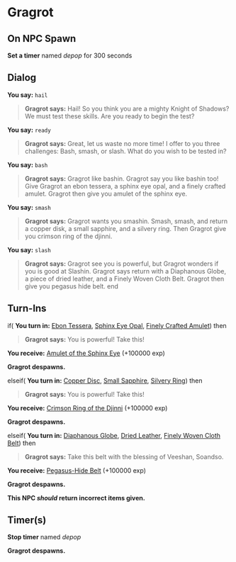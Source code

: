 # Gragrot
## On NPC Spawn

**Set a timer** named *depop* for 300 seconds
## Dialog

**You say:** `hail`



>**Gragrot says:** Hail! So you think you are a mighty Knight of Shadows? We must test these skills. Are you ready to begin the test?

**You say:** `ready`



>**Gragrot says:** Great, let us waste no more time! I offer to you three challenges: Bash, smash, or slash. What do you wish to be tested in?

**You say:** `bash`




>**Gragrot says:** Gragrot like bashin.  Gragrot say you like bashin too!  Give Gragrot an ebon tessera, a sphinx eye opal, and a finely crafted amulet.  Gragrot then give you amulet of the sphinx eye.

**You say:** `smash`




>**Gragrot says:** Gragrot wants you smashin.  Smash, smash, and return a copper disk, a small sapphire, and a silvery ring.  Then Gragrot give you crimson ring of the djinni.

**You say:** `slash`




>**Gragrot says:** Gragrot see you is powerful, but Gragrot wonders if you is good at Slashin. Gragrot says return with a Diaphanous Globe, a piece of dried leather, and a Finely Woven Cloth Belt. Gragrot then give you pegasus hide belt.
end

## Turn-Ins



if( **You turn in:** [Ebon Tessera](/item/20929), [Sphinx Eye Opal](/item/20997), [Finely Crafted Amulet](/item/20998)) then 



>**Gragrot says:** You is powerful! Take this!


 **You receive:**  [Amulet of the Sphinx Eye](/item/27705) (+100000 exp)


**Gragrot despawns.**

elseif( **You turn in:** [Copper Disc](/item/20936), [Small Sapphire](/item/20999), [Silvery Ring](/item/20700)) then 


>**Gragrot says:** You is powerful! Take this!


 **You receive:**  [Crimson Ring of the Djinni](/item/27706) (+100000 exp)


**Gragrot despawns.**

elseif( **You turn in:** [Diaphanous Globe](/item/20943), [Dried Leather](/item/20701), [Finely Woven Cloth Belt](/item/20702)) then 


>**Gragrot says:** Take this belt with the blessing of Veeshan, Soandso.


 **You receive:**  [Pegasus-Hide Belt](/item/2704) (+100000 exp)


**Gragrot despawns.**

**This NPC *should* return incorrect items given.**

## Timer(s)

**Stop timer** named *depop*

**Gragrot despawns.**




